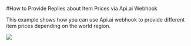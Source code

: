 #How to Provide Replies about Item Prices via Api.ai Webhook

This example shows how you can use Api.ai webhook to provide different item prices depending on the world region.

<a href="https://heroku.com/deploy" target="_blank"><img src="https://www.herokucdn.com/deploy/button.svg"></a>